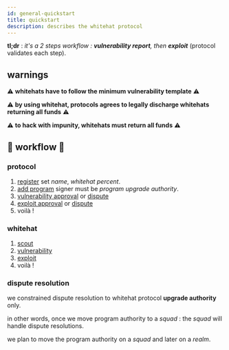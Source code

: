 ```yaml
---
id: general-quickstart
title: quickstart
description: describes the whitehat protocol
---
```


**tl;dr** : _it's a 2 steps workflow : **vulnerability report**, then **exploit**_ (protocol validates each step).

## warnings

⚠️ **whitehats have to follow the minimum vulnerability template** ⚠️

⚠️ **by using whitehat, protocols agrees to legally discharge whitehats returning all funds** ⚠️

⚠️ **to hack with impunity, whitehats must return all funds** ⚠️

## 🧪 workflow 🧪

### protocol

1. [register](/docs/protocol/register/) set _name_, _whitehat percent_.
2. [add program](/docs/protocol/add-program/) signer must be _program upgrade authority_.
3. [vulnerability approval](/docs/protocol/approve/) or [dispute](/docs/protocol/dispute/)
4. [exploit approval](/docs/protocol/approve/) or [dispute](/docs/protocol/dispute/)
5. voilà !

### whitehat

1. [scout](/docs/whitehat/scout/)
2. [vulnerability](/docs/whitehat/vulnerability/)
3. [exploit](/docs/whitehat/exploit/)
4. voilà !

### dispute resolution

we constrained dispute resolution to whitehat protocol **upgrade authority** only.

in other words, once we move program authority to a _squad_ : the _squad_ will handle dispute resolutions.

we plan to move the program authority on a _squad_ and later on a _realm_.
